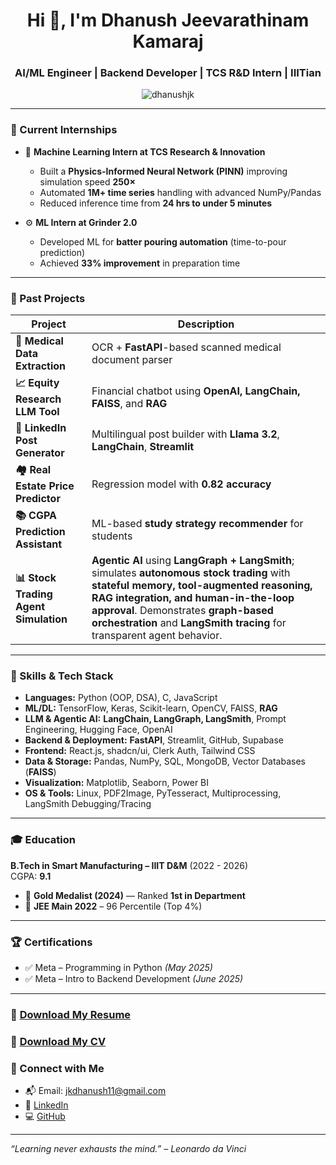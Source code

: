 <h1 align="center">Hi 👋, I'm Dhanush Jeevarathinam Kamaraj</h1>
<h3 align="center"> AI/ML Engineer | Backend Developer | TCS R&D Intern | IIITian</h3>

<p align="center">
  <img src="https://komarev.com/ghpvc/?username=dhanushjk&label=Profile%20views&color=0e75b6&style=flat" alt="dhanushjk" />
</p>

---

### 🔭 Current Internships
- 🧠 **Machine Learning Intern at TCS Research & Innovation**
  - Built a **Physics-Informed Neural Network (PINN)** improving simulation speed **250×**
  - Automated **1M+ time series** handling with advanced NumPy/Pandas
  - Reduced inference time from **24 hrs to under 5 minutes**

- ⚙️ **ML Intern at Grinder 2.0**
  - Developed ML for **batter pouring automation** (time-to-pour prediction)
  - Achieved **33% improvement** in preparation time

---

### 💼 Past Projects
| Project | Description |
|--------|-------------|
| **🧾 Medical Data Extraction** | OCR + **FastAPI**-based scanned medical document parser |
| **📈 Equity Research LLM Tool** | Financial chatbot using **OpenAI, LangChain, FAISS**, and **RAG** |
| **💬 LinkedIn Post Generator** | Multilingual post builder with **Llama 3.2**, **LangChain**, **Streamlit** |
| **🏘️ Real Estate Price Predictor** | Regression model with **0.82 accuracy** |
| **📚 CGPA Prediction Assistant** | ML-based **study strategy recommender** for students |
| **📊 Stock Trading Agent Simulation** | **Agentic AI** using **LangGraph + LangSmith**; simulates **autonomous stock trading** with **stateful memory, tool-augmented reasoning, RAG integration, and human-in-the-loop approval**. Demonstrates **graph-based orchestration** and **LangSmith tracing** for transparent agent behavior. |

---

### 🧠 Skills & Tech Stack
- **Languages:** Python (OOP, DSA), C, JavaScript
- **ML/DL:** TensorFlow, Keras, Scikit-learn, OpenCV, FAISS, **RAG**
- **LLM & Agentic AI:** **LangChain, LangGraph, LangSmith**, Prompt Engineering, Hugging Face, OpenAI
- **Backend & Deployment:** **FastAPI**, Streamlit, GitHub, Supabase
- **Frontend:** React.js, shadcn/ui, Clerk Auth, Tailwind CSS
- **Data & Storage:** Pandas, NumPy, SQL, MongoDB, Vector Databases (**FAISS**)
- **Visualization:** Matplotlib, Seaborn, Power BI
- **OS & Tools:** Linux, PDF2Image, PyTesseract, Multiprocessing, LangSmith Debugging/Tracing

---

### 🎓 Education
**B.Tech in Smart Manufacturing – IIIT D&M** (2022 - 2026)  
CGPA: **9.1**  
- 🥇 **Gold Medalist (2024)** — Ranked **1st in Department**
- 🧠 **JEE Main 2022** – 96 Percentile (Top 4%)

---

### 🏆 Certifications
- ✅ Meta – Programming in Python *(May 2025)*
- ✅ Meta – Intro to Backend Development *(June 2025)*

---

### 📄 [Download My Resume](https://drive.google.com/file/d/1lAFx_LKp5q_81GsZazazkkoYIBMILksC/view?usp=drive_link)
### 📄 [Download My CV](https://drive.google.com/file/d/1XmxeeJI3xZ3d-O7uWGIpd_gdULvDsB9n/view?usp=drive_link)

### 🔗 Connect with Me
- 📬 Email: jkdhanush11@gmail.com  
- 💼 [LinkedIn](https://www.linkedin.com/in/dhanushjk)
- 💻 [GitHub](https://github.com/JKDhanush)

---

_“Learning never exhausts the mind.” – Leonardo da Vinci_
